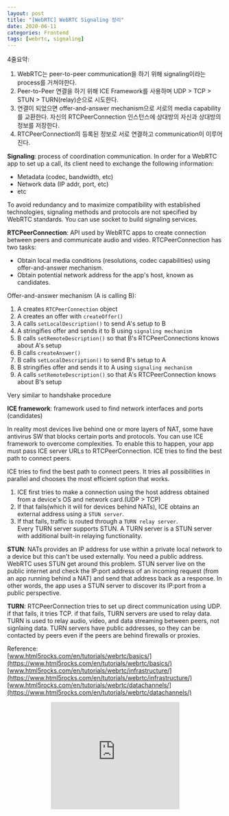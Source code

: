 ```yaml
---
layout: post
title: "[WebRTC] WebRTC Signaling 정리"
date: 2020-06-11
categories: Frontend
tags: [webrtc, signaling]
---
```


4줄요약:

1.  WebRTC는 peer-to-peer communication을 하기 위해 signaling이라는 process를 거쳐야한다.
2.  Peer-to-Peer 연결을 하기 위해 ICE Framework를 사용하며 UDP > TCP > STUN > TURN(relay)순으로 시도한다.
3.  연결이 되었으면 offer-and-answer mechanism으로 서로의 media capability를 교환한다. 자신의 RTCPeerConnection 인스턴스에 상대방의 자신과 상대방의 정보를 저장한다.
4.  RTCPeerConnection의 등록된 정보로 서로 연결하고 communication이 이루어진다.

**Signaling**: process of coordination communication. In order for a WebRTC app to set up a call, its client need to exchange the following information:

-   Metadata (codec, bandwidth, etc)
-   Network data (IP addr, port, etc)
-   etc

To avoid redundancy and to maximize compatibility with established technologies, signaling methods and protocols are not specified by WebRTC standards. You can use socket to build signaling services.

**RTCPeerConnection**: API used by WebRTC apps to create connection between peers and communicate audio and video. RTCPeerConnection has two tasks:

-   Obtain local media conditions (resolutions, codec capabilities) using offer-and-answer mechanism.
-   Obtain potential network address for the app's host, known as candidates.

Offer-and-answer mechanism (A is calling B):

1.  A creates `RTCPeerConnection` object
2.  A creates an offer with `createOffer()`
3.  A calls `setLocalDescription()` to send A's setup to B
4.  A stringifies offer and sends it to B using `signaling mechanism`
5.  B calls `setRemoteDescription()` so that B's RTCPeerConnections knows about A's setup
6.  B calls `createAnswer()`
7.  B calls `setLocalDescription()` to send B's setup to A
8.  B stringifies offer and sends it to A using `signaling mechanism`
9.  A calls `setRemoteDescription()` so that A's RTCPeerConnection knows about B's setup

Very similar to handshake procedure

**ICE framework**: framework used to find network interfaces and ports (candidates)

In reality most devices live behind one or more layers of NAT, some have antivirus SW that blocks certain ports and protocols. You can use ICE framework to overcome complexities. To enable this to happen, your app must pass ICE server URLs to RTCPeerConnection. ICE tries to find the best path to connect peers.

ICE tries to find the best path to connect peers. It tries all possibilities in parallel and chooses the most efficient option that works.

1.  ICE first tries to make a connection using the host address obtained from a device's OS and network card.(UDP > TCP)
2.  If that fails(which it will for devices behind NATs), ICE obtains an external address using a `STUN server`.
3.  If that fails, traffic is routed through a `TURN relay server`.  
    Every TURN server supports STUN. A TURN server is a STUN server with additional built-in relaying functionality.

**STUN**: NATs provides an IP address for use within a private local network to a device but this can't be used externally. You need a public address. WebRTC uses STUN get around this problem. STUN server live on the public internet and check the IP:port address of an incoming request (from an app running behind a NAT) and send that address back as a response. In other words, the app uses a STUN server to discover its IP:port from a public perspective.

**TURN**: RTCPeerConnection tries to set up direct communication using UDP. if that fails, it tries TCP. if that fails, TURN servers are used to relay data. TURN is used to relay audio, video, and data streaming between peers, not signlaing data. TURN servers have public addresses, so they can be contacted by peers even if the peers are behind firewalls or proxies.

Reference:  
[www.html5rocks.com/en/tutorials/webrtc/basics/](https://www.html5rocks.com/en/tutorials/webrtc/basics/)  
[www.html5rocks.com/en/tutorials/webrtc/infrastructure/](https://www.html5rocks.com/en/tutorials/webrtc/infrastructure/)  
[www.html5rocks.com/en/tutorials/webrtc/datachannels/](https://www.html5rocks.com/en/tutorials/webrtc/datachannels/)


<style>
  .responsive-wrap{ display:flex; justify-content:center;}
</style>
<div class="responsive-wrap">
  <iframe width="300" height="250" allowtransparency="true" src="https://tab2.clickmon.co.kr/pop/wp_ad_300.php?PopAd=CM_M_1003067%7C%5E%7CCM_A_1086005%7C%5E%7CAdver_M_1046207&mon_rf=REFERRER_URL" frameborder="0" scrolling="no"></iframe>
</div>